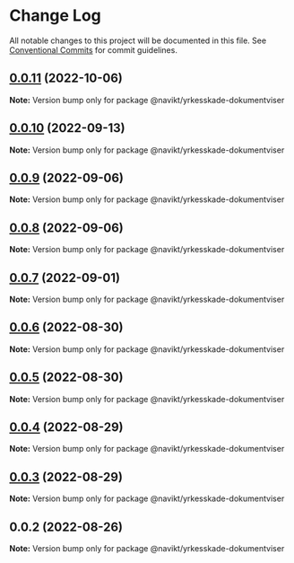 # Change Log

All notable changes to this project will be documented in this file.
See [Conventional Commits](https://conventionalcommits.org) for commit guidelines.

## [0.0.11](https://github.com/navikt/yrkesskade-frontend-felles/compare/@navikt/yrkesskade-dokumentviser@0.0.10...@navikt/yrkesskade-dokumentviser@0.0.11) (2022-10-06)

**Note:** Version bump only for package @navikt/yrkesskade-dokumentviser





## [0.0.10](https://github.com/navikt/yrkesskade-frontend-felles/compare/@navikt/yrkesskade-dokumentviser@0.0.9...@navikt/yrkesskade-dokumentviser@0.0.10) (2022-09-13)

**Note:** Version bump only for package @navikt/yrkesskade-dokumentviser





## [0.0.9](https://github.com/navikt/yrkesskade-frontend-felles/compare/@navikt/yrkesskade-dokumentviser@0.0.8...@navikt/yrkesskade-dokumentviser@0.0.9) (2022-09-06)

**Note:** Version bump only for package @navikt/yrkesskade-dokumentviser





## [0.0.8](https://github.com/navikt/yrkesskade-frontend-felles/compare/@navikt/yrkesskade-dokumentviser@0.0.7...@navikt/yrkesskade-dokumentviser@0.0.8) (2022-09-06)

**Note:** Version bump only for package @navikt/yrkesskade-dokumentviser





## [0.0.7](https://github.com/navikt/yrkesskade-frontend-felles/compare/@navikt/yrkesskade-dokumentviser@0.0.6...@navikt/yrkesskade-dokumentviser@0.0.7) (2022-09-01)

**Note:** Version bump only for package @navikt/yrkesskade-dokumentviser





## [0.0.6](https://github.com/navikt/yrkesskade-frontend-felles/compare/@navikt/yrkesskade-dokumentviser@0.0.5...@navikt/yrkesskade-dokumentviser@0.0.6) (2022-08-30)

**Note:** Version bump only for package @navikt/yrkesskade-dokumentviser





## [0.0.5](https://github.com/navikt/yrkesskade-frontend-felles/compare/@navikt/yrkesskade-dokumentviser@0.0.4...@navikt/yrkesskade-dokumentviser@0.0.5) (2022-08-30)

**Note:** Version bump only for package @navikt/yrkesskade-dokumentviser





## [0.0.4](https://github.com/navikt/yrkesskade-frontend-felles/compare/@navikt/yrkesskade-dokumentviser@0.0.3...@navikt/yrkesskade-dokumentviser@0.0.4) (2022-08-29)

**Note:** Version bump only for package @navikt/yrkesskade-dokumentviser





## [0.0.3](https://github.com/navikt/yrkesskade-frontend-felles/compare/@navikt/yrkesskade-dokumentviser@0.0.2...@navikt/yrkesskade-dokumentviser@0.0.3) (2022-08-29)

**Note:** Version bump only for package @navikt/yrkesskade-dokumentviser





## 0.0.2 (2022-08-26)

**Note:** Version bump only for package @navikt/yrkesskade-dokumentviser
